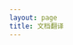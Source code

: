 ```yaml
---
layout: page
title: 文档翻译
---
```


<Doc/>

<script lang="ts" setup>
    import Doc from './doc.vue';
</script>

<style lang="scss" scoped>
    @import "../.vitepress/theme/styles/index.scss";
</style>
